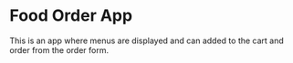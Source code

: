 # Food Order App

This is an app where menus are displayed and can added to the cart and order from the order form.



